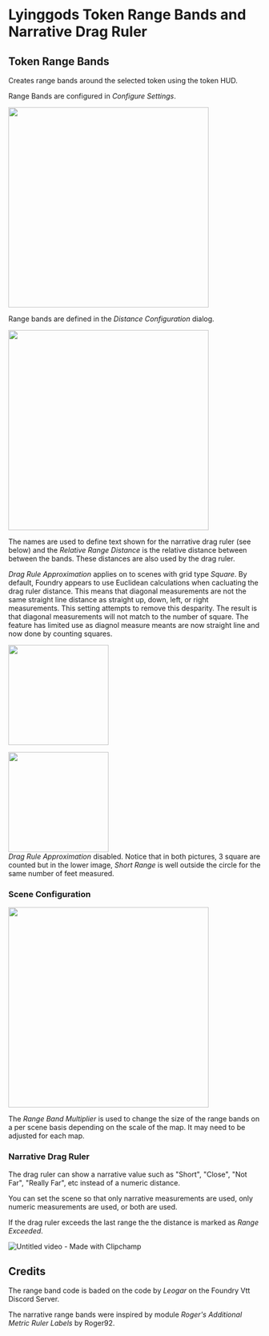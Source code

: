 # Lyinggods Token Range Bands and Narrative Drag Ruler

## Token Range Bands
Creates range bands around the selected token using the token HUD. 

Range Bands are configured in _Configure Settings_.

<img src="https://github.com/user-attachments/assets/50bab889-9628-4aa6-986e-c8daf4e93d01" width=400 />

Range bands are defined in the _Distance Configuration_ dialog. 

<img src="https://github.com/user-attachments/assets/1266c48a-74fc-4bb6-adc0-54021bd5d1ae" width=400>

The names are used to define text shown for the narrative drag ruler (see below) and the _Relative Range Distance_ is the relative distance between between the bands. These distances are also used by the drag ruler.

_Drag Rule Approximation_ applies on to scenes with grid type _Square_. By default, Foundry appears to use Euclidean calculations when cacluating the drag ruler distance. This means that diagonal measurements are not the same straight line distance as straight up, down, left, or right measurements. This setting attempts to remove this desparity. The result is that diagonal measurements will not match to the number of square. The feature has limited use as diagnol measure meants are now straight line and now done by counting squares.

<img src="https://github.com/user-attachments/assets/bd21f4c0-0fe3-44cf-bd8d-e75792d8d7c9" width=200>

<p>
    <img src="https://github.com/user-attachments/assets/12d52339-04fd-4ca6-b1a6-77104028d63e" width="200" /><br>
    <i>Drag Rule Approximation</i> disabled. Notice that in both pictures, 3 square are counted but in the lower image, <i>Short Range</i> is well outside the circle for the same number of feet measured.
</p>

### Scene Configuration


<p>
    <img src="https://github.com/user-attachments/assets/5b2fcf25-4375-4af3-9572-be8d48560a65" width="400" />
</p>

The _Range Band Multiplier_ is used to change the size of the range bands on a per scene basis depending on the scale of the map. It may need to be adjusted for each map.

### Narrative Drag Ruler

The drag ruler can show a narrative value such as "Short", "Close", "Not Far", "Really Far", etc instead of a numeric distance.

You can set the scene so that only narrative measurements are used, only numeric measurements are used, or both are used.

If the drag ruler exceeds the last range the the distance is marked as _Range Exceeded_. 

![Untitled video - Made with Clipchamp](https://github.com/user-attachments/assets/a4054a1a-ec61-4cc5-86d9-7d5a29de9254)


## Credits
The range band code is baded on the code by _Leogar_ on the Foundry Vtt Discord Server.

The narrative range bands were inspired by module _Roger's Additional Metric Ruler Labels_ by Roger92.

